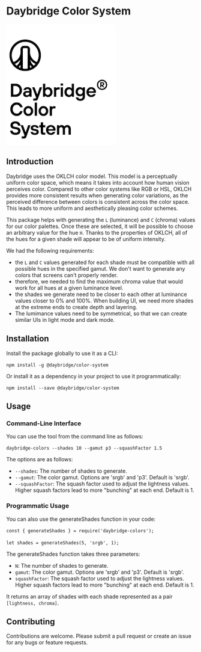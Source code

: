 # Daybridge Color System

![](logo.png)

## Introduction
Daybridge uses the OKLCH color model. This model is a perceptually uniform color space, which means it takes into account how human vision perceives color. Compared to other color systems like RGB or HSL, OKLCH provides more consistent results when generating color variations, as the perceived difference between colors is consistent across the color space. This leads to more uniform and aesthetically pleasing color schemes.

This package helps with generating the `L` (luminance) and `C` (chroma) values for our color palettes. Once these are selected, it will be possible to choose an arbitrary value for the hue `H`. Thanks to the properties of OKLCH, all of the hues for a given shade will appear to be of uniform intensity.

We had the following requirements:

- the `L` and `C` values generated for each shade must be compatible with all possible hues in the specified gamut. We don't want to generate any colors that screens can't properly render.
- therefore, we needed to find the maximum chroma value that would work for all hues at a given luminance level.
- the shades we generate need to be closer to each other at luminance values closer to 0% and 100%. When building UI, we need more shades at the extreme ends to create depth and layering.
- The lumimance values need to be symmetrical, so that we can create similar UIs in light mode and dark mode.

## Installation
Install the package globally to use it as a CLI:

```
npm install -g @daybridge/color-system
```

Or install it as a dependency in your project to use it programmatically:

```
npm install --save @daybridge/color-system
```

## Usage
### Command-Line Interface
You can use the tool from the command line as follows:

```
daybridge-colors --shades 10 --gamut p3 --squashFactor 1.5
```

The options are as follows:

- `--shades`: The number of shades to generate.
- `--gamut`: The color gamut. Options are 'srgb' and 'p3'. Default is 'srgb'.
- `--squashFactor`: The squash factor used to adjust the lightness values. Higher squash factors lead to more "bunching" at each end. Default is 1.


### Programmatic Usage
You can also use the generateShades function in your code:

```
const { generateShades } = require('daybridge-colors');

let shades = generateShades(5, 'srgb', 1);
```

The generateShades function takes three parameters:

- `N`: The number of shades to generate.
- `gamut`: The color gamut. Options are 'srgb' and 'p3'. Default is 'srgb'.
- `squashFactor`: The squash factor used to adjust the lightness values. Higher squash factors lead to more "bunching" at each end. Default is 1.

It returns an array of shades with each shade represented as a pair `[lightness, chroma]`.

## Contributing
Contributions are welcome. Please submit a pull request or create an issue for any bugs or feature requests.

